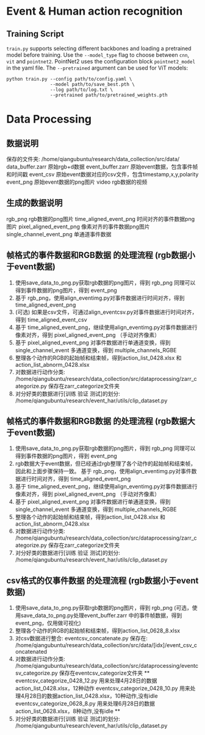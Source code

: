# Event & Human action recognition
## Training Script

`train.py` supports selecting different backbones and loading a pretrained
model before training. Use the `--model_type` flag to choose between `cnn`,
`vit` and `pointnet2`. PointNet2 uses the configuration block `pointnet2_model`
in the yaml file. The `--pretrained` argument can be used for ViT models:


```
python train.py --config path/to/config.yaml \
                --model path/to/save_best.pth \
                --log path/to/log.txt \
                --pretrained path/to/pretrained_weights.pth
```


# Data Processing
## 数据说明
保存的文件夹: /home/qiangubuntu/research/data_collection/src/data/
data_buffer.zarr            原始rgb+d数据
event_buffer.zarr           原始event数据，包含事件帧和时间戳
event_csv                   原始event数据对应的csv文件，包含timestamp,x,y,polarity
event_png                   原始event数据的png图片
video                       rgb数据的视频

## 生成的数据说明
rgb_png                     rgb数据的png图片
time_aligned_event_png      时间对齐的事件数据png图片
pixel_aligned_event_png     像素对齐的事件数据png图片
single_channel_event_png    单通道事件数据

## 帧格式的事件数据和RGB数据 的处理流程 (rgb数据小于event数据)
1. 使用save_data_to_png.py获取rgb数据的png图片，得到 rgb_png
同理可以得到事件数据的png图片，得到 event_png
2. 基于 rgb_png，使用align_eventimg.py对事件数据进行时间对齐，得到 time_aligned_event_png
2. (可选) 如果是csv文件，可通过align_eventcsv.py对事件数据进行时间对齐，得到 time_aligned_event_csv
3. 基于 time_aligned_event_png，继续使用align_eventimg.py对事件数据进行像素对齐，得到 pixel_aligned_event_png
（手动对齐像素）
4. 基于 pixel_aligned_event_png
对事件数据进行单通道变换，得到 single_channel_event
多通道变换，得到 multiple_channels_RGBE
5. 整理各个动作的RGB的起始帧和结束帧，得到action_list_0428.xlsx 和 action_list_abnorm_0428.xlsx
6. 对数据进行动作分类: /home/qiangubuntu/research/data_collection/src/dataprocessing/zarr_categorize.py
保存在zarr_categorize文件夹
7. 对分好类的数据进行[训练 验证 测试]的划分: /home/qiangubuntu/research/event_har/utils/clip_dataset.py

## 帧格式的事件数据和RGB数据 的处理流程 (rgb数据大于event数据)
1. 使用save_data_to_png.py获取rgb数据的png图片，得到 rgb_png
同理可以得到事件数据的png图片，得到 event_png
2. rgb数据大于event数据，但已经通过rgb整理了各个动作的起始帧和结束帧，因此和上面步骤保持一致。
基于 rgb_png，使用align_eventimg.py对事件数据进行时间对齐，得到 time_aligned_event_png
3. 基于 time_aligned_event_png，继续使用align_eventimg.py对事件数据进行像素对齐，得到 pixel_aligned_event_png
（手动对齐像素）
4. 基于 pixel_aligned_event_png
对事件数据进行单通道变换，得到 single_channel_event
多通道变换，得到 multiple_channels_RGBE
5. 整理各个动作的起始帧和结束帧，得到action_list_0428.xlsx 和 action_list_abnorm_0428.xlsx
6. 对数据进行动作分类: /home/qiangubuntu/research/data_collection/src/dataprocessing/zarr_categorize.py
保存在zarr_categorize文件夹
7. 对分好类的数据进行[训练 验证 测试]的划分: /home/qiangubuntu/research/event_har/utils/clip_dataset.py

## csv格式的仅事件数据 的处理流程 (rgb数据小于event数据)
1. 使用save_data_to_png.py获取rgb数据的png图片，得到 rgb_png
(可选，使用save_data_to_png.py处理event_buffer.zarr 中的事件帧数据，得到event_png，仅用做可视化)
2. 整理各个动作的RGB的起始帧和结束帧，得到action_list_0628_8.xlsx
3. 对csv数据进行整合: eventcsv_concatenate.py
保存在: /home/qiangubuntu/research/data_collection/src/data/[idx]/event_csv_concatenated
4. 对数据进行动作分类: /home/qiangubuntu/research/data_collection/src/dataprocessing/eventcsv_categorize.py
保存在eventcsv_categorize文件夹
**
eventcsv_categorize_0428_12.py 用来处理4月28日的数据action_list_0428.xlsx，12种动作
eventcsv_categorize_0428_10.py 用来处理4月28日的数据action_list_0428.xlsx，10种动作,没有idle
eventcsv_categorize_0628_8.py 用来处理6月28日的数据action_list_0628.xlsx，8种动作,没有idle
**
5. 对分好类的数据进行[训练 验证 测试]的划分: /home/qiangubuntu/research/event_har/utils/clip_dataset.py

